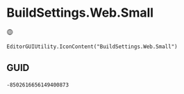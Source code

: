 # BuildSettings.Web.Small
![](/img/BuildSettings.Web.Small.png)

``` CSharp
EditorGUIUtility.IconContent("BuildSettings.Web.Small")
```
## GUID
```
-8502616656149400873
```
